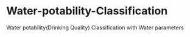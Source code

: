 # Water-potability-Classification
Water potability(Drinking Quality) Classification with Water parameters
